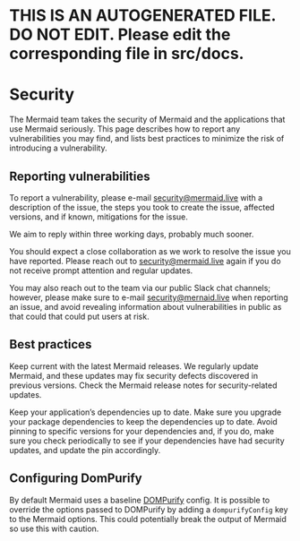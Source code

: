# THIS IS AN AUTOGENERATED FILE. DO NOT EDIT. Please edit the corresponding file in src/docs.

# Security

The Mermaid team takes the security of Mermaid and the applications that use Mermaid seriously. This page describes how to report any vulnerabilities you may find, and lists best practices to minimize the risk of introducing a vulnerability.

## Reporting vulnerabilities

To report a vulnerability, please e-mail security@mermaid.live with a description of the issue, the steps you took to create the issue, affected versions, and if known, mitigations for the issue.

We aim to reply within three working days, probably much sooner.

You should expect a close collaboration as we work to resolve the issue you have reported. Please reach out to security@mermaid.live again if you do not receive prompt attention and regular updates.

You may also reach out to the team via our public Slack chat channels; however, please make sure to e-mail security@mernaid.live when reporting an issue, and avoid revealing information about vulnerabilities in public as that could that could put users at risk.

## Best practices

Keep current with the latest Mermaid releases. We regularly update Mermaid, and these updates may fix security defects discovered in previous versions. Check the Mermaid release notes for security-related updates.

Keep your application’s dependencies up to date. Make sure you upgrade your package dependencies to keep the dependencies up to date. Avoid pinning to specific versions for your dependencies and, if you do, make sure you check periodically to see if your dependencies have had security updates, and update the pin accordingly.

## Configuring DomPurify

By default Mermaid uses a baseline [DOMPurify](https://github.com/cure53/DOMPurify) config. It is possible to override the options passed to DOMPurify by adding a `dompurifyConfig` key to the Mermaid options. This could potentially break the output of Mermaid so use this with caution.
